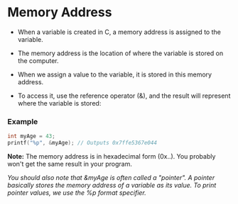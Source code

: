 # Memory Address
- When a variable is created in C, a memory address is assigned to the variable.

- The memory address is the location of where the variable is stored on the computer.

- When we assign a value to the variable, it is stored in this memory address.

- To access it, use the reference operator (&), and the result will represent where the variable is stored:

### Example
```c
int myAge = 43;
printf("%p", &myAge); // Outputs 0x7ffe5367e044
```
**Note:** The memory address is in hexadecimal form (0x..). You probably won't get the same result in your program.

*You should also note that &myAge is often called a "pointer". A pointer basically stores the memory address of a variable as its value. To print pointer values, we use the %p format specifier.*
